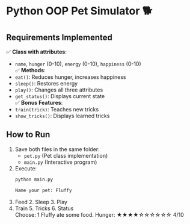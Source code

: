 # Python OOP Pet Simulator 🐕

## Requirements Implemented
✅ **Class with attributes**:  
   - `name`, `hunger` (0-10), `energy` (0-10), `happiness` (0-10)  
✅ **Methods**:  
   - `eat()`: Reduces hunger, increases happiness  
   - `sleep()`: Restores energy  
   - `play()`: Changes all three attributes  
   - `get_status()`: Displays current state  
✅ **Bonus Features**:  
   - `train(trick)`: Teaches new tricks  
   - `show_tricks()`: Displays learned tricks  

## How to Run
1. Save both files in the same folder:
   - `pet.py` (Pet class implementation)
   - `main.py` (Interactive program)
2. Execute:
   ```bash
   python main.py

   Name your pet: Fluffy
1. Feed   2. Sleep   3. Play
4. Train  5. Tricks  6. Status  
Choose: 1
Fluffy ate some food.
Hunger: ★★★★☆☆☆☆☆☆ 4/10 
